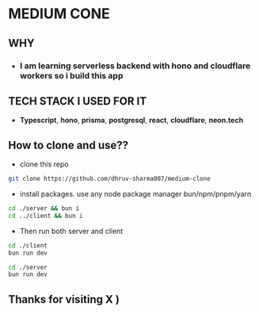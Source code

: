 # MEDIUM CONE 

## WHY
- ### I am learning serverless backend with hono and cloudflare workers so i build this app 

## TECH STACK I USED FOR IT 
- **Typescript**, **hono**, **prisma**, **postgresql**, **react**, **cloudflare**, **neon.tech**



## How to clone and use??

- clone this repo 

```bash
git clone https://github.com/dhruv-sharma007/medium-clone

```

- install packages. use any node package manager bun/npm/pnpm/yarn

```bash
cd ./server && bun i 
cd ../client && bun i
```

- Then run both server and client

```bash
cd ./client
bun run dev
```

```bash
cd ./server
bun run dev
```

## Thanks for visiting X )